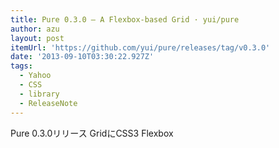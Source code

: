 ```yaml
---
title: Pure 0.3.0 — A Flexbox-based Grid · yui/pure
author: azu
layout: post
itemUrl: 'https://github.com/yui/pure/releases/tag/v0.3.0'
date: '2013-09-10T03:30:22.927Z'
tags:
  - Yahoo
  - CSS
  - library
  - ReleaseNote
---
```

Pure 0.3.0リリース
GridにCSS3 Flexbox
